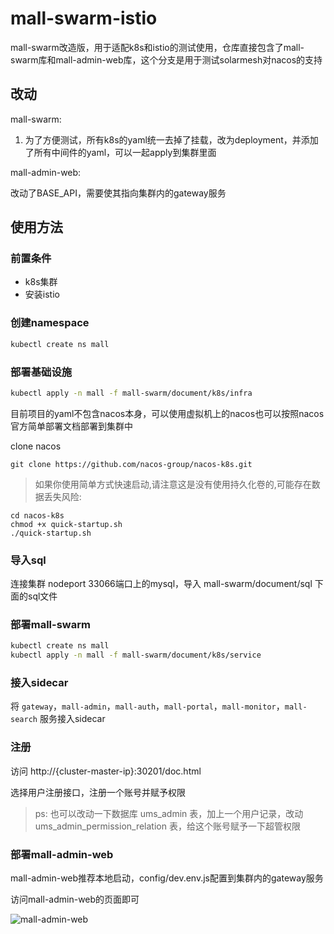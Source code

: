 # mall-swarm-istio

mall-swarm改造版，用于适配k8s和istio的测试使用，仓库直接包含了mall-swarm库和mall-admin-web库，这个分支是用于测试solarmesh对nacos的支持

## 改动

mall-swarm:

1. 为了方便测试，所有k8s的yaml统一去掉了挂载，改为deployment，并添加了所有中间件的yaml，可以一起apply到集群里面

mall-admin-web:

改动了BASE_API，需要使其指向集群内的gateway服务

## 使用方法

### 前置条件

* k8s集群
* 安装istio

### 创建namespace

```bash
kubectl create ns mall
```

### 部署基础设施

```bash
kubectl apply -n mall -f mall-swarm/document/k8s/infra
```

目前项目的yaml不包含nacos本身，可以使用虚拟机上的nacos也可以按照nacos官方简单部署文档部署到集群中

clone nacos

```shell
git clone https://github.com/nacos-group/nacos-k8s.git
```

> 如果你使用简单方式快速启动,请注意这是没有使用持久化卷的,可能存在数据丢失风险:

```shell
cd nacos-k8s
chmod +x quick-startup.sh
./quick-startup.sh
```

### 导入sql

连接集群 nodeport 33066端口上的mysql，导入 mall-swarm/document/sql 下面的sql文件

### 部署mall-swarm

```bash
kubectl create ns mall
kubectl apply -n mall -f mall-swarm/document/k8s/service
```

### 接入sidecar

将 `gateway`，`mall-admin`，`mall-auth`，`mall-portal`，`mall-monitor`，`mall-search` 服务接入sidecar

### 注册

访问 http://{cluster-master-ip}:30201/doc.html

选择用户注册接口，注册一个账号并赋予权限

> ps: 也可以改动一下数据库 ums_admin 表，加上一个用户记录，改动ums_admin_permission_relation 表，给这个账号赋予一下超管权限

### 部署mall-admin-web

mall-admin-web推荐本地启动，config/dev.env.js配置到集群内的gateway服务

访问mall-admin-web的页面即可

![mall-admin-web](images/mall-admin-web.png)
